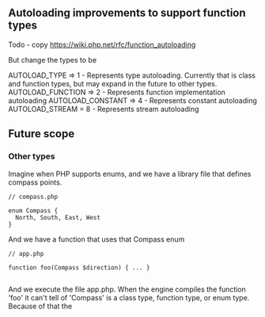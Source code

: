 

## Autoloading improvements to support function types 

Todo - copy https://wiki.php.net/rfc/function_autoloading

But change the types to be

AUTOLOAD_TYPE ⇒ 1 - Represents type autoloading. Currently that is class and function types, but may expand in the future to other types. 
AUTOLOAD_FUNCTION ⇒ 2 - Represents function implementation autoloading
AUTOLOAD_CONSTANT ⇒ 4 - Represents constant autoloading
AUTOLOAD_STREAM = 8 - Represents stream autoloading



## Future scope

### Other types

Imagine when PHP supports enums, and we have a library file that defines compass points.

```
// compass.php

enum Compass {
  North, South, East, West 
}

```

And we have a function that uses that Compass enum

```
// app.php

function foo(Compass $direction) { ... }


```                                           

And we execute the file app.php. When the engine compiles the function 'foo' it can't tell of 'Compass' is a class type, function type, or enum type. Because of that the  

